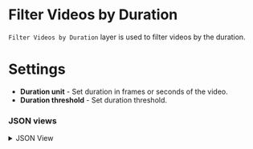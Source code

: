 # Filter Videos by Duration

`Filter Videos by Duration` layer is used to filter videos by the duration.

# Settings

- **Duration unit** - Set duration in frames or seconds of the video.
- **Duration threshold** - Set duration threshold.

### JSON views

<details>
  <summary>JSON View</summary>

```json
{
	"action": "filter_video_by_duration",
	"src": [
		"$videos_project_1"
	],
	"dst": "$filter_video_by_duration_2",
	"settings": {
		"duration_unit": "frames",
		"duration_threshold": 500
	}
}
```

</details>
